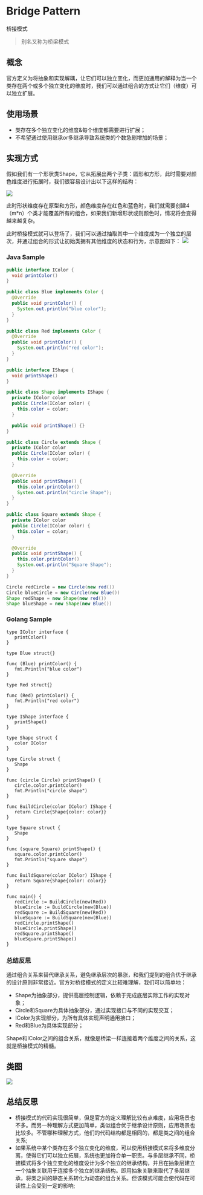 # Bridge Pattern
桥接模式

> 别名又称为桥梁模式

## 概念
官方定义为将抽象和实现解耦，让它们可以独立变化，而更加通用的解释为当一个类存在两个或多个独立变化的维度时，我们可以通过组合的方式让它们（维度）可以独立扩展。



## 使用场景
+ 类存在多个独立变化的维度&每个维度都需要进行扩展；
+ 不希望通过使用继承or多继承导致系统类的个数急剧增加的场景；

## 实现方式

假如我们有一个形状类Shape，它从拓展出两个子类：圆形和方形，此时需要对颜色维度进行拓展时，我们很容易设计出以下这样的结构：

![](16cac620b7846560.png)

此时形状维度存在原型和方形，颜色维度存在红色和蓝色时，我们就需要创建4（m*n）个类才能覆盖所有的组合，如果我们新增形状或则颜色时，情况将会变得越来越复杂。

此时桥接模式就可以登场了，我们可以通过抽取其中一个维度成为一个独立的层次，并通过组合的形式让初始类拥有其他维度的状态和行为，示意图如下：
![](16cac6ec8786fec1.png)

### Java Sample

```java
public interface IColor {
  void printColor()
}

public class Blue implements Color {
  @Override
  public void printColor() {
    System.out.println("blue color");
  }
}

public class Red implements Color {
  @Override
  public void printColor() {
    System.out.println("red color");
  }
}

public interface IShape {
  void printShape()
}

public class Shape implements IShape {
  private IColor color
  public Circle(IColor color) {
    this.color = color;    
  }

  public void printShape() {}
}

public class Circle extends Shape {
  private IColor color
  public Circle(IColor color) {
    this.color = color;    
  }

  @Override
  public void printShape() {
    this.color.printColor()
    System.out.println("circle Shape");
  }
}

public class Square extends Shape {
  private IColor color
  public Circle(IColor color) {
    this.color = color;    
  }

  @Override
  public void printShape() {
    this.color.printColor()
    System.out.println("Square Shape");
  }
}

Circle redCircle = new Circle(new red())
Circle blueCircle = new Circle(new Blue())
Shape redShape = new Shape(new red())
Shape blueShape = new Shape(new Blue())
```

### Golang Sample

```golang
type IColor interface {
   printColor()
}

type Blue struct{}

func (Blue) printColor() {
   fmt.Println("blue color")
}

type Red struct{}

func (Red) printColor() {
   fmt.Println("red color")
}

type IShape interface {
   printShape()
}

type Shape struct {
   color IColor
}

type Circle struct {
   Shape
}

func (circle Circle) printShape() {
   circle.color.printColor()
   fmt.Println("circle shape")
}

func BuildCircle(color IColor) IShape {
   return Circle{Shape{color: color}}
}

type Square struct {
   Shape
}

func (square Square) printShape() {
   square.color.printColor()
   fmt.Println("square shape")
}

func BuildSquare(color IColor) IShape {
   return Square{Shape{color: color}}
}

func main() {
   redCircle := BuildCircle(new(Red))
   blueCircle := BuildCircle(new(Blue))
   redSquare := BuildSquare(new(Red))
   blueSquare := BuildSquare(new(Blue))
   redCircle.printShape()
   blueCircle.printShape()
   redSquare.printShape()
   blueSquare.printShape()
}
```

### 总结反思
通过组合关系来替代继承关系，避免继承层次的暴涨，和我们提到的组合优于继承的设计原则非常接近。官方对桥接模式的定义比较难理解，我们可以简单地：
+ Shape为抽象部分，提供高层控制逻辑，依赖于完成底层实际工作的实现对象；
+ Circle和Square为具体抽象部分，通过实现接口与不同的实现交互；
+ IColor为实现部分，为所有具体实现声明通用接口；
+ Red和Blue为具体实现部分；

Shape和IColor之间的组合关系，就像是桥梁一样连接着两个维度之间的关系，这就是桥接模式的精髓。

## 类图
![](bridge.png)

## 总结反思

+ 桥接模式的代码实现很简单，但是官方的定义理解比较有点难度，应用场景也不多。而另一种理解方式更加简单，类似组合优于继承设计原则，应用场景也比较多。不管哪种理解方式，他们的代码结构都是相同的，都是类之间的组合关系;
+ 如果系统中某个类存在多个独立变化的维度，可以使用桥接模式来将多维度分离，使得它们可以独立拓展，系统也更加符合单一职责。与多层继承不同，桥接模式将多个独立变化的维度设计为多个独立的继承结构，并且在抽象层建立一个抽象关联用于连接多个独立的继承结构。即用抽象关联来取代了多层继承，将类之间的静态关系转化为动态的组合关系。但该模式可能会使代码在可读性上会受到一定的影响;
